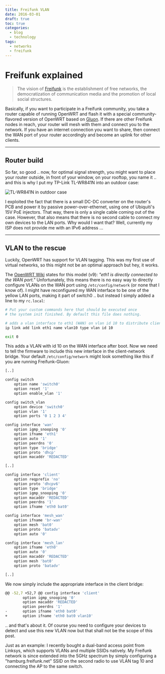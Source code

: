 ```yaml
---
title: Freifunk VLAN
date: 2016-03-01
draft: true
toc: true
categories:
  - blog
  - technology
tags:
  - networks
  - freifunk
---
```


[Freifunk]: https://hamburg.freifunk.net/ "Freifunk Hamburg"
[Gluon]: https://github.com/freifunk-gluon/gluon "GitHub: freifunk-gluon"
[OpenWRT Wiki]: https://wiki.openwrt.org/toh/tp-link/tl-wr841nd#hardware_v9 "OpenWRT: TL-841ND"

# Freifunk explained

> The vision of [Freifunk] is the establishment of free networks, the democratization of communication media and the promotion of local social structures.

Basically, if you want to participate in a Freifunk community, you take a router capable of running OpenWRT and flash it with a special community-flavored version of OpenWRT based on [Gluon]. If there are other Freifunk nodes in reach, your router will mesh with them and connect you to the network. If you have an internet connection you want to share, then connect the WAN port of your router accordingly and become an uplink for other clients.

---
## Router build

So far, so good .. now, for optimal signal strength, you might want to place your router outside, in front of your window, on your rooftop, you name it .. and this is why I put my TP-Link TL-WR841N into an outdoor case:

![TL-WR841N in outdoor case](https://www.semjonov.de/content/images/2016/03/IMG_20160115_141825.jpg)

I exploited the fact that there is a small DC-DC converter on the router's PCB and power it by passive power-over-ethernet, using one of Ubiquiti's 15V PoE injectors. That way, there is only a single cable coming out of the case. However, that also means that there is no second cable to connect my own devices to the LAN ports. Why would I want that? Well, currently my ISP does not provide me with an IPv6 address ...

---
## VLAN to the rescue

Luckily, OpenWRT has support for VLAN tagging. This was my first use of virtual networks, so this might not be an optimal approach but hey, it works.

The [OpenWRT Wiki] states for this model (v9): _"eth1 is directly connected to the WAN port."_ Unfortunately, this means there is no easy way to directly configure VLANs on the WAN port using `/etc/config/network` (or none that I know of). I might have reconfigured my WAN interface to be one of the yellow LAN ports, making it part of switch0 .. but instead I simply added a line to my `rc.local`:
```bash
# Put your custom commands here that should be executed once
# the system init finished. By default this file does nothing.

# adds a vlan interface to eth1 (WAN) on vlan id 10 to distribute client network
ip link add link eth1 name vlan10 type vlan id 10

exit 0
```

This adds a VLAN with id 10 on the WAN interface after boot.
Now we need to tell the firmware to include this new interface in the client-network bridge. Your default `/etc/config/network` might look something like this if you are running Freifunk-Gluon:

```bash
[..]

config switch
    option name 'switch0'
    option reset '1'
    option enable_vlan '1'

config switch_vlan
    option device 'switch0'
    option vlan '1'
    option ports '0 1 2 3 4'

config interface 'wan'
    option igmp_snooping '0'
    option ifname 'eth1'
    option auto '1'
    option peerdns '0'
    option type 'bridge'
    option proto 'dhcp'
    option macaddr 'REDACTED'

[..]

config interface 'client'
    option reqprefix 'no'
    option proto 'dhcpv6'
    option type 'bridge'
    option igmp_snooping '0'
    option macaddr 'REDACTED'
    option peerdns '1'
    option ifname 'eth0 bat0'

config interface 'mesh_wan'
    option ifname 'br-wan'
    option mesh 'bat0'
    option proto 'batadv'
    option auto '0'

config interface 'mesh_lan'
    option ifname 'eth0'
    option auto '0'
    option macaddr 'REDACTED'
    option mesh 'bat0'
    option proto 'batadv'

[..]
```

We now simply include the appropriate interface in the client bridge:

```bash
@@ -52,7 +52,7 @@ config interface 'client'
        option igmp_snooping '0'
        option macaddr 'REDACTED'
        option peerdns '1'
-       option ifname 'eth0 bat0'
+       option ifname 'eth0 bat0 vlan10'
```

.. and that's about it. Of course you need to configure your devices to detect and use this new VLAN now but that shall not be the scope of this post.

Just as an example: I recently bought a dual-band access point from Linksys, which supports VLANs and multiple SSIDs natively. My Freifunk network is since extended into the 5GHz spectrum by simply configuring a "hamburg.freifunk.net" SSID on the second radio to use VLAN tag 10 and connecting the AP to the same switch.
